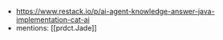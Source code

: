 
- https://www.restack.io/p/ai-agent-knowledge-answer-java-implementation-cat-ai
- mentions: [[prdct.Jade]]